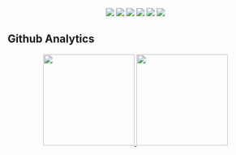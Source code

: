 
<p align="center">
<a href="https://codepen.io/fanomez4ntsoa"><img src="https://img.shields.io/badge/-@voary-1769FF?style=flat&logo=Codepen&logoColor=white"></a>
<a href="https://linkedin.com/in/voary-fanomezantsoa-randrianarison"><img src="https://img.shields.io/badge/-Voary%20fanomezantsoa-0077B5?style=flat&logo=Linkedin&logoColor=white"/></a>
<a href="mailto:voary.fanomezantsoa@gmail.com"><img src="https://img.shields.io/badge/-voary.fanomezantsoa@gmail.com-D14836?style=flat&logo=Gmail&logoColor=white"/></a>
<a href="https://join.skype.com/invite/EazuPFojQZLn"><img src="https://img.shields.io/badge/-Voary-00Aff0?style=flat&logo=skype&logoColor=white"/></a>
<a href="https://instagram.com/__voaryy"><img src="https://img.shields.io/badge/-@__voaryy-E4405F?style=flat&logo=Instagram&logoColor=white"/></a>
<a href="https://t.me/voaryFanomezantsoa"><img src="https://img.shields.io/badge/-@voary_Fanomezantsoa-3390ec?style=flat&logo=telegram&logoColor=white"/></a>
</p>

## Github Analytics
<p align="center">
<a href="https://github.com/Fanomez4ntsoa">
  <img height="180em" src="https://streak-stats.demolab.com/?user=fanomez4ntsoa&theme=hacker" />
  <img height="180em" src="https://github-readme-stats.vercel.app/api/top-langs/?username=fanomez4ntsoa&layout=compact&theme=chartreuse-dark&text_color=7fff00&border_color=20c20e"/>
</a>
</p>



